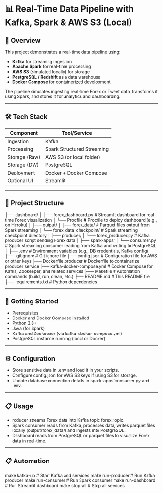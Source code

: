 # 📊 Real-Time Data Pipeline with Kafka, Spark & AWS S3 (Local)

## 🌟 Overview

This project demonstrates a real-time data pipeline using:

- **Kafka** for streaming ingestion
- **Apache Spark** for real-time processing
- **AWS S3** (simulated locally) for storage
- **PostgreSQL / Redshift** as a data warehouse
- **Docker Compose** for containerized development

The pipeline simulates ingesting real-time Forex or Tweet data, transforms it using Spark, and stores it for analytics and dashboarding.

---

## 🛠 Tech Stack

| Component        | Tool/Service                  |
|------------------|-------------------------------|
| Ingestion        | Kafka                         |
| Processing       | Spark Structured Streaming    |
| Storage (Raw)    | AWS S3 (or local folder)      |
| Storage (DW)     | PostgreSQL                    |
| Deployment       | Docker + Docker Compose       |
| Optional UI      | Streamlit                     |

---

## 📁 Project Structure


├── dashboard/
│   ├── forex_dashboard.py       # Streamlit dashboard for real-time Forex visualization
│   └── Procfile                 # Procfile to deploy dashboard (e.g., on Heroku)
│
├── output/
│   ├── forex_data/              # Parquet files output from Spark streaming
│   └── forex_data_checkpoint/   # Spark streaming checkpoint directory
│
├── producer/
│   └── forex_producer.py        # Kafka producer script sending Forex data
│
├── spark-apps/
│   └── consumer.py              # Spark streaming consumer reading from Kafka and writing to PostgreSQL
│
├── .env                        # Environment variables (e.g., DB credentials, Kafka config)
├── .gitignore                  # Git ignore file
├── config.json                 # Configuration file for AWS or other keys
├── Dockerfile.producer         # Dockerfile to containerize producer service
├── kafka-docker-compose.yml    # Docker Compose for Kafka, Zookeeper, and related services
├── Makefile                    # Automation commands (build, run, clean, etc.)
├── README.md                   # This README file
├── requirements.txt            # Python dependencies


---

## 🚀 Getting Started
- Prerequisites
- Docker and Docker Compose installed
- Python 3.8+
- Java (for Spark)
- Kafka and Zookeeper (via kafka-docker-compose.yml)
- PostgreSQL instance running (local or Docker)

---

## ⚙️ Configuration

- Store sensitive data in .env and load it in your scripts.
- Configure config.json for AWS S3 keys if using S3 for storage.
- Update database connection details in spark-apps/consumer.py and .env.

---

## 📋 Usage

- roducer streams Forex data into Kafka topic forex_topic.
- Spark consumer reads from Kafka, processes data, writes parquet files locally (output/forex_data/) and ingests into PostgreSQL.
- Dashboard reads from PostgreSQL or parquet files to visualize Forex data in real-time.

---

## 📋 Automation
make kafka-up           # Start Kafka and services
make run-producer       # Run Kafka producer
make run-consumer       # Run Spark consumer
make run-dashboard      # Run Streamlit dashboard
make stop-all           # Stop all services

